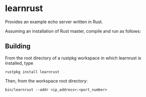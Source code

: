 learnrust
=========
Provides an example echo server written in Rust.

Assuming an installation of Rust master, compile and run as follows:

## Building
From the root directory of a rustpkg workspace in
which learnrust is installed, type
```
rustpkg install learnrust
```
Then, from the workspace root directory:
```
bin/learnrust --addr <ip_address>:<port_number>
```
